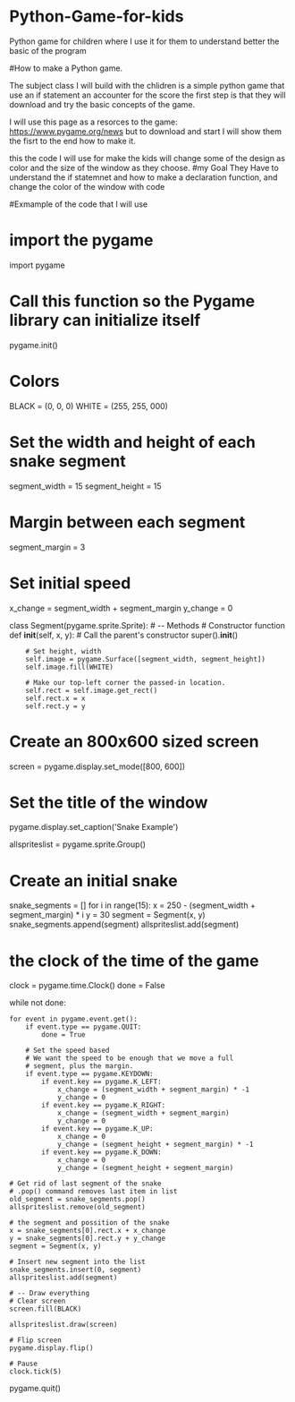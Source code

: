 # Python-Game-for-kids
Python game for children where I use it for them to understand better the basic of the program

#How to make a Python game.

The subject class I will build with the chlidren is a simple python game that use an if statement an accounter for the score the first step is that they will download and try the basic concepts of the game.

I will use this page as a resorces to the game: https://www.pygame.org/news
but to download and start I will show them the fisrt to the end how to make it.

this the code I will use for make the kids will change some of the design as color and the size of the window as they choose.
#my Goal 
They Have to understand the if statemnet and how to make a declaration function, and change the color of the window with code

#Exmample of the code that I will use
# import the pygame
 import pygame
# Call this function so the Pygame library can initialize itself
pygame.init()

# Colors
BLACK = (0, 0, 0)
WHITE = (255, 255, 000)

# Set the width and height of each snake segment
segment_width = 15
segment_height = 15
# Margin between each segment
segment_margin = 3

# Set initial speed
x_change = segment_width + segment_margin
y_change = 0


class Segment(pygame.sprite.Sprite):
    # -- Methods
    # Constructor function
    def __init__(self, x, y):
        # Call the parent's constructor
        super().__init__()

        # Set height, width
        self.image = pygame.Surface([segment_width, segment_height])
        self.image.fill(WHITE)

        # Make our top-left corner the passed-in location.
        self.rect = self.image.get_rect()
        self.rect.x = x
        self.rect.y = y



# Create an 800x600 sized screen
screen = pygame.display.set_mode([800, 600])

# Set the title of the window
pygame.display.set_caption('Snake Example')

allspriteslist = pygame.sprite.Group()

# Create an initial snake
snake_segments = []
for i in range(15):
    x = 250 - (segment_width + segment_margin) * i
    y = 30
    segment = Segment(x, y)
    snake_segments.append(segment)
    allspriteslist.add(segment)

# the clock of the time of the game
clock = pygame.time.Clock()
done = False

while not done:

    for event in pygame.event.get():
        if event.type == pygame.QUIT:
            done = True

        # Set the speed based 
        # We want the speed to be enough that we move a full
        # segment, plus the margin.
        if event.type == pygame.KEYDOWN:
            if event.key == pygame.K_LEFT:
                x_change = (segment_width + segment_margin) * -1
                y_change = 0
            if event.key == pygame.K_RIGHT:
                x_change = (segment_width + segment_margin)
                y_change = 0
            if event.key == pygame.K_UP:
                x_change = 0
                y_change = (segment_height + segment_margin) * -1
            if event.key == pygame.K_DOWN:
                x_change = 0
                y_change = (segment_height + segment_margin)

    # Get rid of last segment of the snake
    # .pop() command removes last item in list
    old_segment = snake_segments.pop()
    allspriteslist.remove(old_segment)

    # the segment and possition of the snake
    x = snake_segments[0].rect.x + x_change
    y = snake_segments[0].rect.y + y_change
    segment = Segment(x, y)

    # Insert new segment into the list
    snake_segments.insert(0, segment)
    allspriteslist.add(segment)

    # -- Draw everything
    # Clear screen
    screen.fill(BLACK)

    allspriteslist.draw(screen)

    # Flip screen
    pygame.display.flip()

    # Pause
    clock.tick(5)

pygame.quit()



